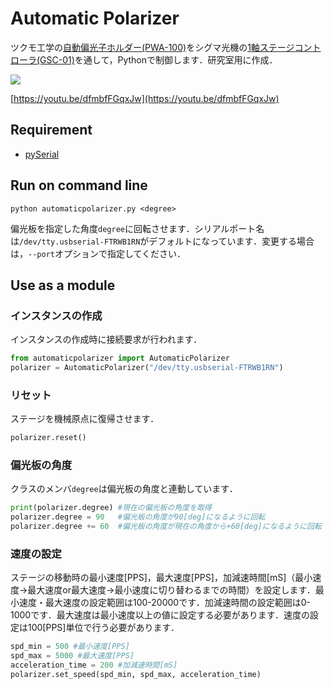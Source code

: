 # Automatic Polarizer

ツクモ工学の[自動偏光子ホルダー(PWA-100)](http://www.twin9.co.jp/product/holders-list/mirror-list-2-2/pwa-100/)をシグマ光機の[1軸ステージコントローラ(GSC-01)](https://www.global-optosigma.com/jp/Catalogs/pno/?from=page&pnoname=GSC-01&ccode=W9042&dcode=)を通して，Pythonで制御します．研究室用に作成．

[![](https://img.youtube.com/vi/dfmbfFGqxJw/0.jpg)](https://www.youtube.com/watch?v=dfmbfFGqxJw)

[https://youtu.be/dfmbfFGqxJw](https://youtu.be/dfmbfFGqxJw)

## Requirement
* [pySerial](https://github.com/pyserial/pyserial)

## Run on command line
```
python automaticpolarizer.py <degree>
```
偏光板を指定した角度`degree`に回転させます．シリアルポート名は`/dev/tty.usbserial-FTRWB1RN`がデフォルトになっています．変更する場合は，`--port`オプションで指定してください．

## Use as a module
### インスタンスの作成
インスタンスの作成時に接続要求が行われます．
```python
from automaticpolarizer import AutomaticPolarizer
polarizer = AutomaticPolarizer("/dev/tty.usbserial-FTRWB1RN")
```

### リセット
ステージを機械原点に復帰させます．
```python
polarizer.reset()
```

### 偏光板の角度
クラスのメンバ`degree`は偏光板の角度と連動しています．
```python
print(polarizer.degree) #現在の偏光板の角度を取得
polarizer.degree = 90   #偏光板の角度が90[deg]になるように回転
polarizer.degree += 60  #偏光板の角度が現在の角度から+60[deg]になるように回転
```

### 速度の設定
ステージの移動時の最小速度[PPS]，最大速度[PPS]，加減速時間[mS]（最小速度→最大速度or最大速度→最小速度に切り替わるまでの時間）を設定します．最小速度・最大速度の設定範囲は100-20000です．加減速時間の設定範囲は0-1000です．最大速度は最小速度以上の値に設定する必要があります．速度の設定は100[PPS]単位で行う必要があります．
```python
spd_min = 500 #最小速度[PPS]
spd_max = 5000 #最大速度[PPS]
acceleration_time = 200 #加減速時間[mS]
polarizer.set_speed(spd_min, spd_max, acceleration_time)
```
